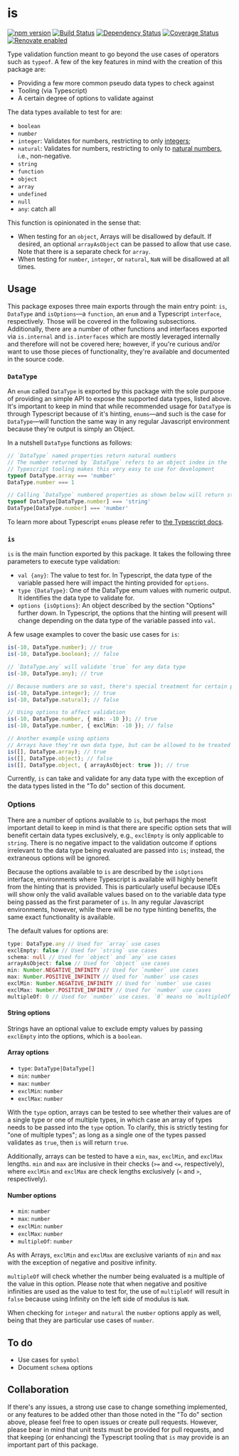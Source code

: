 # is

[![npm version][npm]][npm-url]
[![Build Status][tests]][tests-url]
[![Dependency Status][deps]][deps-url]
[![Coverage Status][cover]][cover-url]
[![Renovate enabled](https://img.shields.io/badge/renovate-enabled-brightgreen.svg)](https://renovateapp.com/)

Type validation function meant to go beyond the use cases of operators such as `typeof`. A few of the key features in mind with the creation of this package are:

* Providing a few more common pseudo data types to check against
* Tooling (via Typescript)
* A certain degree of options to validate against

The data types available to test for are:

* `boolean`
* `number`
* `integer`: Validates for numbers, restricting to only [integers](https://en.wikipedia.org/wiki/Integer);
* `natural`: Validates for numbers, restricting to only to [natural numbers](https://en.wikipedia.org/wiki/Natural_number), i.e., non-negative.
* `string`
* `function`
* `object`
* `array`
* `undefined`
* `null`
* `any`: catch all

This function is opinionated in the sense that:

* When testing for an `object`, Arrays will be disallowed by default. If desired, an optional `arrayAsObject` can be passed to allow that use case. Note that there is a separate check for `array`.
* When testing for `number`, `integer`, or `natural`, `NaN` will be disallowed at all times.

## Usage

This package exposes three main exports through the main entry point: `is`, `DataType` and `isOptions`—a `function`, an `enum` and a Typescript `interface`, respectively. Those will be covered in the following subsections. Additionally, there are a number of other functions and interfaces exported via `is.internal` and `is.interfaces` which are mostly leveraged internally and therefore will not be covered here; however, if you're curious and/or want to use those pieces of functionality, they're available and documented in the source code.

### `DataType`

An `enum` called `DataType` is exported by this package with the sole purpose of providing an simple API to expose the supported data types, listed above. It's important to keep in mind that while recommended usage for `DataType` is through Typescript because of it's hinting, `enums`—and such is the case for `DataType`—will function the same way in any regular Javascript environment because they're output is simply an Object.

In a nutshell `DataType` functions as follows:

```ts
// `DataType` named properties return natural numbers
// The number returned by `DataType` refers to an object index in the `DataType` object.
// Typescript tooling makes this very easy to use for development
typeof DataType.array === 'number'
DataType.number === 1

// Calling `DataType` numbered properties as shown below will return strings of the named property
typeof DataType[DataType.number] === 'string'
DataType[DataType.number] === 'number'
```

To learn more about Typescript `enums` please refer to [the Typescript docs](https://www.typescriptlang.org/docs/handbook/enums.html).

### `is`

`is` is the main function exported by this package. It takes the following three parameters to execute type validation:

* `val {any}`: The value to test for. In Typescript, the data type of the variable passed here will impact the hinting provided for `options`.
* `type {DataType}`: One of the DataType enum values with numeric output. It identifies the data type to validate for.
* `options {isOptions}`: An object described by the section "Options" further down. In Typescript, the options that the hinting will present will change depending on the data type of the variable passed into `val`.

A few usage examples to cover the basic use cases for `is`:

```ts
is(-10, DataType.number); // true
is(-10, DataType.boolean); // false

// `DataType.any` will validate `true` for any data type
is(-10, DataType.any); // true

// Because numbers are so vast, there's special treatment for certain particular number use cases
is(-10, DataType.integer); // true
is(-10, DataType.natural); // false

// Using options to affect validation
is(-10, DataType.number, { min: -10 }); // true
is(-10, DataType.number, { exclMin: -10 }); // false

// Another example using options
// Arrays have they're own data type, but can be allowed to be treated as objects, i.e., `typeof [] === 'object'`
is([], DataType.array); // true
is([], DataType.object); // false
is([], DataType.object, { arrayAsObject: true }); // true
```

Currently, `is` can take and validate for any data type with the exception of the data types listed in the "To do" section of this document.

### Options

There are a number of options available to `is`, but perhaps the most important detail to keep in mind is that there are specific option sets that will benefit certain data types exclusively, e.g., `exclEmpty` is only applicable to `string`. There is no negative impact to the validation outcome if options irrelevant to the data type being evaluated are passed into `is`; instead, the extraneous options will be ignored.

Because the options available to `is` are described by the `isOptions` interface, environments where Typescript is available will highly benefit from the hinting that is provided. This is particularly useful because IDEs will show only the valid available values based on to the variable data type being passed as the first parameter of `is`. In any regular Javascript environments, however, while there will be no type hinting benefits, the same exact functionality is available.

The default values for options are:

```ts
type: DataType.any // Used for `array` use cases
exclEmpty: false // Used for `string` use cases
schema: null // Used for `object` and `any` use cases
arrayAsObject: false // Used for `object` use cases
min: Number.NEGATIVE_INFINITY // Used for `number` use cases
max: Number.POSITIVE_INFINITY // Used for `number` use cases
exclMin: Number.NEGATIVE_INFINITY // Used for `number` use cases
exclMax: Number.POSITIVE_INFINITY // Used for `number` use cases
multipleOf: 0 // Used for `number` use cases. `0` means no `multipleOf` check
```

#### String options

Strings have an optional value to exclude empty values by passing `exclEmpty` into the options, which is a `boolean`.

#### Array options

* `type`: `DataType|DataType[]`
* `min`: `number`
* `max`: `number`
* `exclMin`: `number`
* `exclMax`: `number`

With the `type` option, arrays can be tested to see whether their values are of a single type or one of multiple types, in which case an array of types needs to be passed into the `type` option. To clarify, this is strictly testing for "one of multiple types"; as long as a single one of the types passed validates as `true`, then `is` will return `true`.

Additionally, arrays can be tested to have a `min`, `max`, `exclMin`, and `exclMax` lengths. `min` and `max` are inclusive in their checks (`>=` and `<=`, respectively), where `exclMin` and `exclMax` are check lengths exclusively (`<` and `>`, respectively).

#### Number options

* `min`: `number`
* `max`: `number`
* `exclMin`: `number`
* `exclMax`: `number`
* `multipleOf`: `number`

As with Arrays, `exclMin` and `exclMax` are exclusive variants of `min` and `max` with the exception of negative and positive infinity.

`multipleOf` will check whether the number being evaluated is a multiple of the value in this option. Please note that when negative and positive infinities are used as the value to test for, the use of `multipleOf` will result in `false` because using Infinity on the left side of modulus is `NaN`.

When checking for `integer` and `natural` the `number` options apply as well, being that they are particular use cases of `number`.

## To do

* Use cases for `symbol`
* Document `schema` options

## Collaboration

If there's any issues, a strong use case to change something implemented, or any features to be added other than those noted in the "To do" section above, please feel free to open issues or create pull requests. However, please bear in mind that unit tests must be provided for pull requests, and that keeping (or enhancing) the Typescript tooling that `is` may provide is an important part of this package.

[npm]: https://badge.fury.io/js/is-datatype.svg
[npm-url]: https://npmjs.com/package/is-datatype

[tests]: https://travis-ci.org/emilio-martinez/is-datatype.svg?branch=master
[tests-url]: https://travis-ci.org/emilio-martinez/is-datatype

[deps]: https://david-dm.org/emilio-martinez/is-datatype.svg
[deps-url]: https://npmjs.com/package/is-datatype

[cover]: https://coveralls.io/repos/github/emilio-martinez/is-datatype/badge.svg?branch=master
[cover-url]: https://coveralls.io/github/emilio-martinez/is-datatype?branch=master
